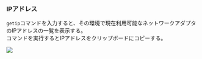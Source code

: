 ### IPアドレス

`getip`コマンドを入力すると、その環境で現在利用可能なネットワークアダプタのIPアドレスの一覧を表示する。  
コマンドを実行するとIPアドレスをクリップボードにコピーする。

![](../image/adhoc-command/getip.png)


